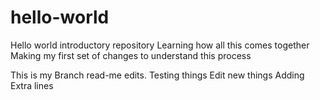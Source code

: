 # hello-world
Hello world introductory repository
Learning how all this comes together
Making my first set of changes to understand this process

This is my Branch read-me edits. Testing things
Edit new things
Adding Extra lines
